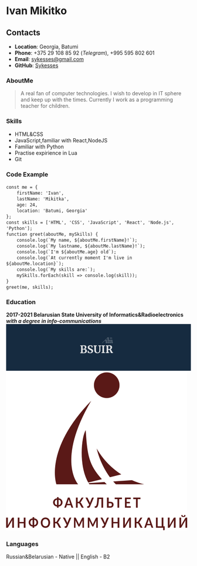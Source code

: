 # Ivan Mikitko

## Contacts

- **Location**: Georgia, Batumi
- **Phone**: +375 29 108 85 92 (_Telegram_), +995 595 802 601
- **Email**: sykesses@gmail.com
- **GitHub**: [Sykesses](https://github.com/Sykesses)

### AboutMe

> A real fan of computer technologies.
> I wish to develop in IT sphere and keep up with the times.
> Currently I work as a programming teacher for children.

### Skills

- HTML&CSS
- JavaScript,familiar with React,NodeJS
- Familiar with Python
- Practise expirience in Lua
- Git

### Code Example

```
const me = {
    firstName: 'Ivan',
    lastName: 'Mikitka',
    age: 24,
    location: 'Batumi, Georgia'
};
const skills = ['HTML', 'CSS', 'JavaScript', 'React', 'Node.js', 'Python'];
function greet(aboutMe, mySkills) {
    console.log(`My name, ${aboutMe.firstName}!`);
    console.log(`My lastname, ${aboutMe.lastName}!`);
    console.log(`I'm ${aboutMe.age} old`);
    console.log(`At currently moment I'm live in ${aboutMe.location}`);
    console.log(`My skills are:`);
    mySkills.forEach(skill => console.log(skill));
}
greet(me, skills);
```

### Education

**2017-2021 Belarusian State University of Informatics&Radioelectronics _with a degree in info-communications_**
![BSUIR](/BSUIR.jpg)![FIC](/FIC.svg)

### Languages

Russian&Belarusian - Native ||
English - B2
